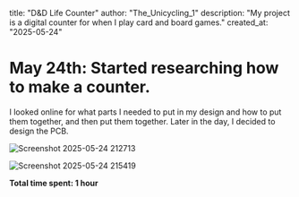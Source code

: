 title: "D&D Life Counter"
author: "The_Unicycling_1"
description: "My project is a digital counter for when I play card and board games."
created_at: "2025-05-24"
# May 24th: Started researching how to make a counter.
I looked online for what parts I needed to put in my design and how to put them together, and then put them together.
Later in the day, I decided to design the PCB.

![Screenshot 2025-05-24 212713](https://github.com/user-attachments/assets/bea6e012-b8b9-4263-9915-2085a7e1dedf)





![Screenshot 2025-05-24 215419](https://github.com/user-attachments/assets/f54e7120-8f35-466e-b130-a6c01ab78916)




**Total time spent: 1 hour**
